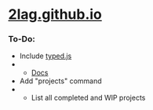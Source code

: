 # [2lag.github.io](https://2lag.github.io/)
### To-Do:
* Include [typed.js](https://github.com/mattboldt/typed.js/)
* * [Docs](https://mattboldt.github.io/typed.js/docs/)
* Add "projects" command
* * List all completed and WIP projects
